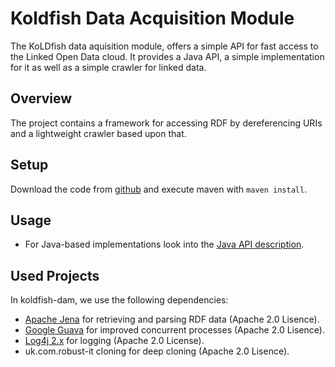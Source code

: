 # Koldfish Data Acquisition Module
The KoLDfish data aquisition module, offers a simple API for fast access to the Linked Open Data cloud.
It provides a Java API, a simple implementation for it as well as a simple crawler for linked data.

## Overview
The project contains a framework for accessing RDF by dereferencing URIs and a lightweight crawler based upon that.

## Setup
Download the code from [github](https://github.com/lkastler/koldfish-dam) and execute maven with `maven install`.

## Usage
- For Java-based implementations look into the [Java API description](api_java.md).

## Used Projects
In koldfish-dam, we use the following dependencies:
- [Apache Jena](http://jena.apache.org) for retrieving and parsing RDF data (Apache 2.0 Lisence).
- [Google Guava](https://github.com/google/guava) for improved concurrent processes (Apache 2.0 Lisence).
- [Log4j 2.x](logging.apache.org/log4j/2.x/) for logging (Apache 2.0 License).
- uk.com.robust-it cloning for deep cloning (Apache 2.0 Lisence).
